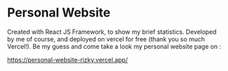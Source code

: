 # Personal Website
Created with React JS Framework, to show my brief statistics. Developed by me of course, and deployed on vercel for free (thank you so much Vercel!). Be my guess and come take a look my personal website page on : 

https://personal-website-rizky.vercel.app/
